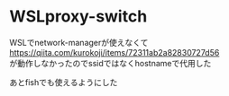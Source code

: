 # WSLproxy-switch

WSLでnetwork-managerが使えなくて  
https://qiita.com/kurokoji/items/72311ab2a82830727d56  
が動作しなかったのでssidではなくhostnameで代用した  

あとfishでも使えるようにした
